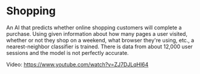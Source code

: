# Shopping

An AI that predicts whether online shopping customers will complete a purchase. 
Using given information about how many pages a user visited, whether or not they shop 
on a weekend, what browser they're using, etc., a nearest-neighbor classifier is trained.
There is data from about 12,000 user sessions and the model is not perfectly accurate.

Video: https://www.youtube.com/watch?v=ZJ7DJLqHl64
